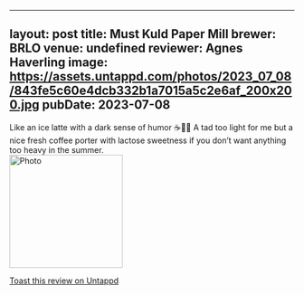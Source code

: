 
---
layout: post
title:  Must Kuld Paper Mill
brewer: BRLO
venue: undefined
reviewer: Agnes Haverling
image: https://assets.untappd.com/photos/2023_07_08/843fe5c60e4dcb332b1a7015a5c2e6af_200x200.jpg
pubDate: 2023-07-08
---

Like an ice latte with a dark sense of humor ☕️🥛🍺 
A tad too light for me but a nice fresh coffee porter with lactose sweetness if you don’t want anything too heavy in the summer.
						  <br />
						  <img height="200" width="200" src="https://assets.untappd.com/photos/2023_07_08/843fe5c60e4dcb332b1a7015a5c2e6af_200x200.jpg" alt="Photo">         
						
[Toast this review on Untappd](https://untappd.com/user/&#45;Spacebacon&#45;/checkin/1292052565)
